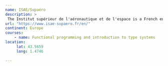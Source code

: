 ```yaml
---
name: ISAE/Supaéro 
description: >
 The Institut supérieur de l'aéronautique et de l'espace is a French engineering school, founded in 1909. It was the world's first dedicated aerospace engineering school.
url: "https://www.isae-supaero.fr/en/"
continent: Europe
courses:
    - name: Functional programming and introduction to type systems
location:
     lat: 43.5659
     long: 1.4746
   
---
```

